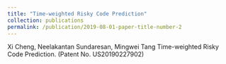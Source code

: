 ```yaml
---
title: "Time-weighted Risky Code Prediction"
collection: publications
permalink: /publication/2019-08-01-paper-title-number-2
---
```

Xi Cheng, Neelakantan Sundaresan, Mingwei Tang Time-weighted Risky Code Prediction. (Patent No. US20190227902) 
